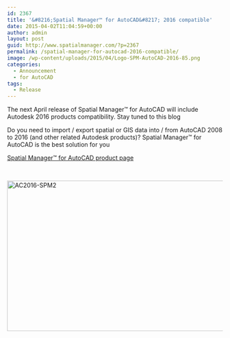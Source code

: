 ```yaml
---
id: 2367
title: '&#8216;Spatial Manager™ for AutoCAD&#8217; 2016 compatible'
date: 2015-04-02T11:04:59+00:00
author: admin
layout: post
guid: http://www.spatialmanager.com/?p=2367
permalink: /spatial-manager-for-autocad-2016-compatible/
image: /wp-content/uploads/2015/04/Logo-SPM-AutoCAD-2016-85.png
categories:
  - Announcement
  - for AutoCAD
tags:
  - Release
---
```

The next April release of Spatial Manager™ for AutoCAD will include Autodesk 2016 products compatibility. Stay tuned to this blog<!--more-->

Do you need to import / export spatial or GIS data into / from AutoCAD 2008 to 2016 (and other related Autodesk products)? Spatial Manager™ for AutoCAD is the best solution for you

<a title="Spatial Manager™ for AutoCAD product page" href="http://www.spatialmanager.com/spm-forautocad/" target="_blank" rel="nofollow">Spatial Manager™ for AutoCAD product page</a>

&nbsp;

<a href="http://www.spatialmanager.com/wp-content/uploads/2015/04/AC2016-SPM2.png" target="_blank" rel="nofollow"><img src="http://www.spatialmanager.com/wp-content/uploads/2015/04/AC2016-SPM2-1024x576.png" alt="AC2016-SPM2" width="625" height="351" srcset="http://www.spatialmanager.com/wp-content/uploads/2015/04/AC2016-SPM2-1024x576.png 1024w, http://www.spatialmanager.com/wp-content/uploads/2015/04/AC2016-SPM2-300x168.png 300w, http://www.spatialmanager.com/wp-content/uploads/2015/04/AC2016-SPM2-624x351.png 624w, http://www.spatialmanager.com/wp-content/uploads/2015/04/AC2016-SPM2.png 1280w" sizes="(max-width: 625px) 100vw, 625px" /></a>